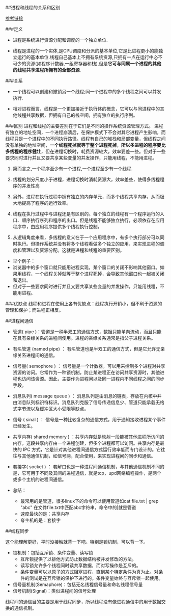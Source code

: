 ##进程和线程的关系和区别

[参考链接](http://blog.csdn.net/yaosiming2011/article/details/44280797)

###定义

* 进程是系统进行资源分配和调度的一个独立单位.

* 线程是进程的一个实体,是CPU调度和分派的基本单位,它是比进程更小的能独立运行的基本单位.线程自己基本上不拥有系统资源,只拥有一点在运行中必不可少的资源(如程序计数器,一组寄存器和栈),但是**它可与同属一个进程的其他的线程共享进程所拥有的全部资源**.


###关系

* 一个线程可以创建和撤销另一个线程;同一个进程中的多个线程之间可以并发执行.

* 相对进程而言，线程是一个更加接近于执行体的概念，它可以与同进程中的其他线程共享数据，但拥有自己的栈空间，拥有独立的执行序列。


###区别
进程和线程的主要差别在于它们是不同的操作系统资源管理方式。
进程有独立的地址空间，一个进程崩溃后，在保护模式下不会对其它进程产生影响，而线程只是一个进程中的不同执行路径。线程有自己的堆栈和局部变量，但线程之间没有单独的地址空间，**一个线程死掉就等于整个进程死掉**，**所以多进程的程序要比多线程的程序健壮**，但在进程切换时，耗费资源较大，效率要差一些。但对于一些要求同时进行并且又要共享某些变量的并发操作，只能用线程，不能用进程。

1) 简而言之,一个程序至少有一个进程,一个进程至少有一个线程.

2) 线程的划分尺度小于进程，进程切换时消耗资源大，效率差些，使得多线程程序的并发性高

3) 另外，进程在执行过程中拥有独立的内存单元，而多个线程共享内存，从而极大地提高了程序的运行效率。

4) 线程在执行过程中与进程还是有区别的。每个独立的线程有一个程序运行的入口、顺序执行序列和程序的出口。但是线程不能够独立执行，必须依存在应用程序中，由应用程序提供多个线程执行控制。

5) 从逻辑角度来看，多线程的意义在于一个应用程序中，有多个执行部分可以同时执行。但操作系统并没有将多个线程看做多个独立的应用，来实现进程的调度和管理以及资源分配。这就是进程和线程的重要区别。

* 举个例子：
* 浏览器中的多个窗口就只能用进程实现，某个窗口的关闭不影响其他窗口。如果用线程，一个线程关掉就等于整个进程死掉，会导致其他窗口也一起被关闭和退出。
* 但对于一些要求同时进行并且又要共享某些变量的并发操作，只能用线程，不能用进程。

###优缺点
线程和进程在使用上各有优缺点：线程执行开销小，但不利于资源的管理和保护；而进程正相反。


##进程间通信

* 管道( pipe )：管道是一种半双工的通信方式，数据只能单向流动，而且只能在具有亲缘关系的进程间使用。进程的亲缘关系通常是指父子进程关系。
* 有名管道 (named pipe) ： 有名管道也是半双工的通信方式，但是它允许无亲缘关系进程间的通信。
* 信号量( semophore ) ： 信号量是一个计数器，可以用来控制多个进程对共享资源的访问。它常作为一种锁机制，防止某进程正在访问共享资源时，其他进程也访问该资源。因此，主要作为进程间以及同一进程内不同线程之间的同步手段。
* 消息队列( message queue ) ： 消息队列是由消息的链表，存放在内核中并由消息队列标识符标识。消息队列克服了信号传递信息少、管道只能承载无格式字节流以及缓冲区大小受限等缺点。
* 信号 ( sinal ) ： 信号是一种比较复杂的通信方式，用于通知接收进程某个事件已经发生。
* 共享内存( shared memory ) ：共享内存就是映射一段能被其他进程所访问的内存，这段共享内存由一个进程创建，但多个进程都可以访问。共享内存是最快的 IPC 方式，它是针对其他进程间通信方式运行效率低而专门设计的。它往往与其他通信机制，如信号两，配合使用，来实现进程间的同步和通信。
* 套接字( socket ) ： 套解口也是一种进程间通信机制，与其他通信机制不同的是，它可用于不同及其间的进程通信，就是tcp，upd网络编程操作，是两个或多个主机的进程间通信。

* 总结：
	* 最常用的是管道，很多linux下的命令可以使用管道如cat file.txt | grep "abc" 在文件file.txt中匹配abc字符串，命令中的|就是管道
	* 速度最快的是：共享内存
	* 夸主机的是：套接字

##线程同步

这个能理解更好，平时没接触就背一下吧。特别是锁机制，可以背一下。

* 锁机制：包括互斥锁、条件变量、读写锁
   * 互斥锁提供了以排他方式防止数据结构被并发修改的方法。
   * 读写锁允许多个线程同时读共享数据，而对写操作是互斥的。
   * 条件变量可以以原子的方式阻塞进程，直到某个特定条件为真为止。对条件的测试是在互斥锁的保护下进行的。条件变量始终与互斥锁一起使用。
* 信号量机制(Semaphore)：包括无名线程信号量和命名线程信号量
* 信号机制(Signal)：类似进程间的信号处理

线程间的通信目的主要是用于线程同步，所以线程没有像进程通信中的用于数据交换的通信机制。